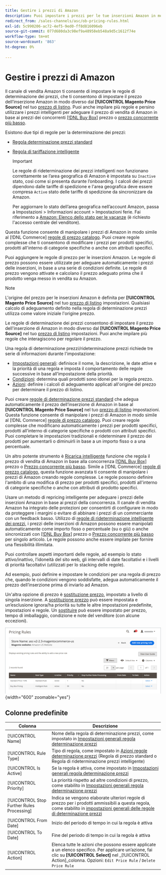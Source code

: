 ```yaml
---
title: Gestire i prezzi di Amazon
description: Puoi impostare i prezzi per le tue inserzioni Amazon in modo che differiscano dal tuo Negozio Commerce utilizzando le regole di prezzo.
redirect_from: /sales-channels/asc/ob-pricing-rules.html
exl-id: 5c990206-ac72-4ef5-9ed0-ff8d816096eb
source-git-commit: 077d680da3c98ef9a48958eb548a9d5c1612f74e
workflow-type: tm+mt
source-wordcount: '863'
ht-degree: 0%

---
```


# Gestire i prezzi di Amazon

Il canale di vendita Amazon ti consente di impostare le regole di determinazione dei prezzi, che ti consentono di impostare il prezzo dell’inserzione Amazon in modo diverso dal **[!UICONTROL Magento Price Source]** nel tuo [prezzo di listino](./listing-price.md). Puoi anche impilare più regole e persino utilizzare i prezzi intelligenti per adeguare il prezzo di vendita di Amazon in base ai prezzi dei concorrenti [[!DNL Buy Box]](./buy-box-competitor-pricing.md) prezzo o [prezzo concorrente più basso](./lowest-competitor-pricing.md).

Esistono due tipi di regole per la determinazione dei prezzi:

- [Regola determinazione prezzi standard](./standard-price-rules.md)
- [Regola di tariffazione intelligente](./intelligent-repricing-rules.md)

   >[!IMPORTANT]
   >
   >Le regole di rideterminazione dei prezzi intelligenti non funzionano correttamente se l’area geografica di Amazon è impostata su `Inactive` stato, così come si presenta durante l’onboarding. I calcoli dei prezzi dipendono dalle tariffe di spedizione e l&#39;area geografica deve essere compresa `Active` stato delle tariffe di spedizione da sincronizzare da Amazon.
   >
   >Per aggiornare lo stato dell’area geografica nell’account Amazon, passa a Impostazioni > Informazioni account > Impostazioni ferie. Fai riferimento a [Amazon: Elenco dello stato per le vacanze](https://sellercentral.amazon.com/gp/help/help.html?itemID=200135620) (è richiesto l&#39;accesso centrale del venditore).

Questa funzione consente di manipolare i prezzi di Amazon in modo simile al [!DNL Commerce] [regole di prezzo catalogo](https://experienceleague.adobe.com/docs/commerce-admin/catalog/products/pricing/pricing-advanced.html). Puoi creare regole complesse che ti consentono di modificare i prezzi per prodotti specifici, prodotti all&#39;interno di categorie specifiche o anche con attributi specifici.

Puoi aggiungere le regole di prezzo per le inserzioni Amazon. Le regole di prezzo possono essere utilizzate per adeguare automaticamente i prezzi delle inserzioni, in base a una serie di condizioni definite. Le regole di prezzo vengono attivate e calcolano il prezzo adeguato prima che il prodotto venga messo in vendita su Amazon.

>[!NOTE]
>
>L&#39;origine del prezzo per le inserzioni Amazon è definita per **[!UICONTROL Magento Price Source]** nel tuo [prezzo di listino](./listing-price.md) impostazioni. Qualsiasi calcolo di adeguamento definito nella regola di determinazione prezzi utilizza come valore iniziale l&#39;origine prezzo.

Le regole di determinazione dei prezzi consentono di impostare il prezzo dell&#39;inserzione di Amazon in modo diverso dal **[!UICONTROL Magento Price Source]** nel tuo [prezzo di listino](./listing-price.md) impostazioni. Puoi anche impilare più regole che interagiscono per regolare il prezzo.

Una regola di determinazione prezzi/rideterminazione prezzi richiede tre serie di informazioni durante l&#39;impostazione:

- [Impostazioni generali](./pricing-rule-general-settings.md): definisce il nome, la descrizione, le date attive e la priorità di una regola e imposta il comportamento delle regole successive in base all’impostazione della priorità.
- [Condizioni](./pricing-rule-conditions.md): determina quali prodotti sono idonei per la regola prezzo.
- [Azioni](./pricing-rule-actions.md): definire i calcoli di adeguamento applicati all&#39;origine del prezzo per determinare il prezzo di listino.

Puoi creare [regole di determinazione prezzi standard](./standard-price-rules.md) che adegua automaticamente il prezzo dell’inserzione di Amazon in base al **[!UICONTROL Magento Price Source]** nel tuo [prezzo di listino](./listing-price.md) impostazioni. Questa funzione consente di manipolare i prezzi di Amazon in modo simile al [!DNL Commerce] [regole di prezzo catalogo](https://experienceleague.adobe.com/docs/commerce-admin/marketing/promotions/catalog-rules/price-rules-catalog.html). Puoi creare regole complesse che modificano automaticamente i prezzi per prodotti specifici, prodotti all’interno di categorie specifiche o prodotti con attributi specifici. Puoi completare le impostazioni tradizionali e rideterminare il prezzo dei prodotti per aumentarli o diminuirli in base a un importo fisso o a una percentuale.

Un altro potente strumento è [Ricarica intelligente](./intelligent-repricing-rules.md) funzione che regola il prezzo di vendita di Amazon in base alla concorrenza [[!DNL Buy Box]](./buy-box-competitor-pricing.md) prezzo o [Prezzo concorrente più basso](./lowest-competitor-pricing.md). Simile a [!DNL Commerce] [regole di prezzo catalogo](https://experienceleague.adobe.com/docs/commerce-admin/marketing/promotions/catalog-rules/price-rules-catalog.html), questa funzione avanzata ti consente di manipolare i prezzi di Amazon creando regole complesse. Le regole possono definire l&#39;ambito di una modifica di prezzo per prodotti specifici, prodotti all&#39;interno di categorie specifiche o anche con attributi di prodotto specifici.

Usare un metodo di repricing intelligente per adeguare i prezzi delle inserzioni Amazon in base ai prezzi della concorrenza. Il canale di vendita Amazon ha integrato delle protezioni per consentirti di configurare in modo da proteggere i margini o evitare di abbinare i prezzi di un commerciante con un feedback basso. Utilizzo di [regole di rideterminazione intelligente dei prezzi](./intelligent-repricing-rules.md), i prezzi delle inserzioni di Amazon possono essere manipolati automaticamente come importo fisso o percentuale (su o giù) o anche sincronizzati con [[!DNL Buy Box]](./buy-box-competitor-pricing.md) prezzo o [Prezzo concorrente più basso](./lowest-competitor-pricing.md) per singolo articolo. Le regole possono anche essere impilate per fornire una flessibilità illimitata.

Puoi controllare aspetti importanti delle regole, ad esempio lo stato attivo/inattivo, l’idoneità del sito web, gli intervalli di date facoltativi e i livelli di priorità facoltativi (utilizzati per lo stacking delle regole).

Ad esempio, puoi definire e impostare le condizioni per una regola di prezzo che, quando le condizioni vengono soddisfatte, adegua automaticamente il prezzo dell’inserzione prima di inviarlo ad Amazon.

Un&#39;altra opzione di prezzo è [sostituzione prezzo](./overrides.md), impostato a livello di singola inserzione. A [sostituzione prezzo](./overrides.md) può essere impostata e un’esclusione ignora/ha priorità su tutte le altre impostazioni predefinite, impostazioni e regole. Un [sostituire](./overrides.md) può essere impostato per prezzo, tempo di imballaggio, condizione e note del venditore (con alcune eccezioni).

![Regole di determinazione prezzi](assets/amazon-pricing-rules.png){width="600" zoomable="yes"}

## Colonne predefinite

| Colonna | Descrizione |
|---|---|
| [!UICONTROL Name] | Nome della regola di determinazione prezzi, come impostato in [Impostazioni generali regola determinazione prezzi](./pricing-rule-general-settings.md) |
| [!UICONTROL Rule Type] | Tipo di regola, come impostato in [Azioni regole determinazione prezzi](./pricing-rule-actions.md) (Regola di prezzo standard o Regola di rideterminazione prezzi intelligente) |
| [!UICONTROL Is Active] | Se la regola è attiva, come impostato in [Impostazioni generali regola determinazione prezzi](./pricing-rule-general-settings.md) |
| [!UICONTROL Priority] | La priorità rispetto ad altre condizioni di prezzo, come stabilito in [Impostazioni generali regola determinazione prezzi](./pricing-rule-general-settings.md) |
| [!UICONTROL Stop Further Rules Processing] | Indica se vengono elaborate ulteriori regole di prezzo per i prodotti ammissibili a questa regola, come stabilito in [impostazioni generali delle regole di determinazione prezzi](./pricing-rule-general-settings.md) |
| [!UICONTROL From Date] | Inizio del periodo di tempo in cui la regola è attiva |
| [!UICONTROL To Date] | Fine del periodo di tempo in cui la regola è attiva |
| [!UICONTROL Action] | Elenca tutte le azioni che possono essere applicate a un elenco specifico. Per applicare un’azione, fai clic su **[!UICONTROL Select]** nel _[!UICONTROL Action]_colonna. Opzioni: `Edit Price Rule` / `Delete Price Rule` |
